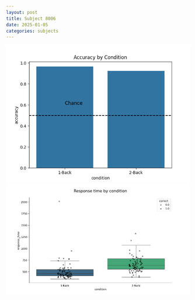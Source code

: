 ```yaml
---
layout: post
title: Subject 8006
date: 2025-01-05
categories: subjects
---
```


![](data/8006/run-11/8006_ATS_acc.png)
![](data/8006/run-11/8006_ATS_rt.png)

